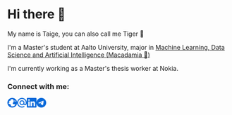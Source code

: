 # Hi there 👋

My name is Taige, you can also call me Tiger 🐯

I'm a Master's student at Aalto University, major in [Machine Learning, Data Science and Artificial Intelligence (Macadamia 🌰)](https://into.aalto.fi/display/enccis/Machine+Learning%2C+Data+Science+and+Artificial+Intelligence+%28Macadamia%29+2022-2024)

I'm currently working as a Master's thesis worker at Nokia.

### Connect with me:

[<img align="left" alt="Website" width="22px" src="./globe.svg" />](https://taige.wang/ "Portfolio")
[<img align="left" alt="Email" width="22px" src="./email.svg" />](mailto:taige.wang@aalto.fi "E-mail")
[<img align="left" alt="LinkedIn" width="22px" src="./linkedin.svg" />](https://www.linkedin.com/in/taige-wang/ "LinkedIn")
[<img align="left" alt="Telegram" width="22px" src="./telegram.svg" />](https://t.me/xiaoxiaobt "Telegram")
